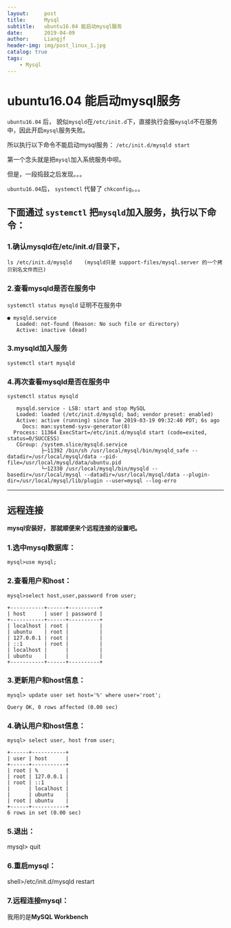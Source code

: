 ```yaml
---
layout:     post                  
title:      Mysql
subtitle:   ubuntu16.04 能启动mysql服务
date:       2019-04-09          
author:     Liangjf                  
header-img: img/post_linux_1.jpg
catalog: true                      
tags:                       
    - Mysql
---
```


# ubuntu16.04 能启动mysql服务

`ubuntu16.04` 后， 貌似`mysqld`在`/etc/init.d`下，直接执行会报`mysqld`不在服务中，因此开启`mysql`服务失败。

所以执行以下命令不能启动mysql服务：
`/etc/init.d/mysqld start`

第一个念头就是把`mysql`加入系统服务中呗。

但是，一段捣鼓之后发现。。。

`ubuntu16.04`后， `systemctl` 代替了 `chkconfig`。。。

## 下面通过 `systemctl` 把`mysqld`加入服务，执行以下命令：
### 1.确认mysqld在/etc/init.d/目录下， 
`ls /etc/init.d/mysqld    (mysqld只是 support-files/mysql.server 的一个拷贝别名文件而已)`


### 2.查看mysqld是否在服务中
`systemctl status mysqld`
证明不在服务中

	● mysqld.service
	   Loaded: not-found (Reason: No such file or directory)
	   Active: inactive (dead)

### 3.mysqld加入服务
`systemctl start mysqld`


### 4.再次查看mysqld是否在服务中
`systemctl status mysqld`

	   mysqld.service - LSB: start and stop MySQL
	   Loaded: loaded (/etc/init.d/mysqld; bad; vendor preset: enabled)
	   Active: active (running) since Tue 2019-03-19 09:32:40 PDT; 6s ago
	     Docs: man:systemd-sysv-generator(8)
	  Process: 11364 ExecStart=/etc/init.d/mysqld start (code=exited, status=0/SUCCESS)
	   CGroup: /system.slice/mysqld.service
	           ├─11392 /bin/sh /usr/local/mysql/bin/mysqld_safe --datadir=/usr/local/mysql/data --pid-file=/usr/local/mysql/data/ubuntu.pid
	           └─12330 /usr/local/mysql/bin/mysqld --basedir=/usr/local/mysql --datadir=/usr/local/mysql/data --plugin-dir=/usr/local/mysql/lib/plugin --user=mysql --log-erro


-----------------------------------------------------------------
## 远程连接

**mysql安装好， 那就顺便来个远程连接的设置吧。**

### 1.选中mysql数据库：
`mysql>use mysql;`

### 2.查看用户和host：
`mysql>select host,user,password from user;`

	+-----------+------+----------+
	| host      | user | password |
	+-----------+------+----------+
	| localhost | root |          |
	| ubuntu    | root |          |
	| 127.0.0.1 | root |          |
	| ::1       | root |          |
	| localhost |      |          |
	| ubuntu    |      |          |
	+-----------+------+----------+

### 3.更新用户和host信息：
`mysql> update user set host='%' where user='root'; `

	Query OK, 0 rows affected (0.00 sec)

### 4.确认用户和host信息：
`mysql> select user, host from user;`

	+------+-----------+
	| user | host      |
	+------+-----------+
	| root | %         |
	| root | 127.0.0.1 |
	| root | ::1       |
	|      | localhost |
	|      | ubuntu    |
	| root | ubuntu    |
	+------+-----------+
	6 rows in set (0.00 sec)

### 5.退出：
mysql> quit

### 6.重启mysql：
shell>/etc/init.d/mysqld restart

### 7.远程连接mysql：
我用的是**MySQL Workbench**
